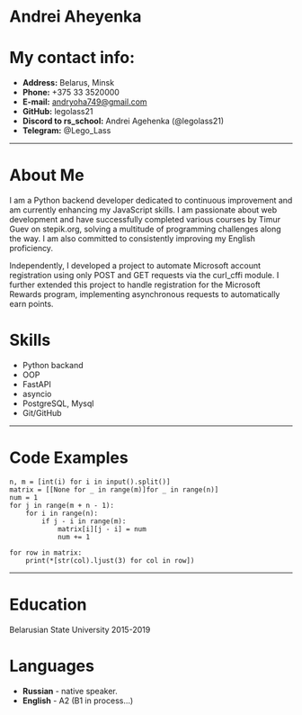 # **Andrei Aheyenka**
# **My contact info:**
* **Address:** Belarus, Minsk
* **Phone:** +375 33 3520000
* **E-mail:** andryoha749@gmail.com
* **GitHub:** legolass21
* **Discord to rs_school:** Andrei Agehenka (@legolass21)
* **Telegram:** @Lego_Lass
---
# **About Me**
I am a Python backend developer dedicated to continuous improvement and am currently enhancing my JavaScript skills. I am passionate about web development and have successfully completed various courses by Timur Guev on stepik.org, solving a multitude of programming challenges along the way. I am also committed to consistently improving my English proficiency.

Independently, I developed a project to automate Microsoft account registration using only POST and GET requests via the curl_cffi module. I further extended this project to handle registration for the Microsoft Rewards program, implementing asynchronous requests to automatically earn points.
# **Skills**
* Python backand
* OOP
* FastAPI
* asyncio
* PostgreSQL, Mysql
* Git/GitHub
---
# **Code Examples**

```
n, m = [int(i) for i in input().split()]
matrix = [[None for _ in range(m)]for _ in range(n)]
num = 1
for j in range(m + n - 1):
    for i in range(n):
        if j - i in range(m):
            matrix[i][j - i] = num
            num += 1

for row in matrix:
    print(*[str(col).ljust(3) for col in row])
```
---
# **Education**
Belarusian State University 2015-2019
# **Languages**
* **Russian** - native speaker.
* **English** - A2 (B1 in process…)

